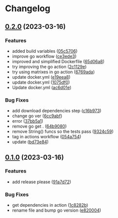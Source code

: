 # Changelog

## [0.2.0](https://github.com/dsorm/yeelight2mqtt/compare/v0.1.0...v0.2.0) (2023-03-16)


### Features

* added build variables ([05c5706](https://github.com/dsorm/yeelight2mqtt/commit/05c5706aa8af5c6b15bb38017f553e4a3f994453))
* improve go workflow ([ce3ede3](https://github.com/dsorm/yeelight2mqtt/commit/ce3ede3d5276a4d462655e23db35ff643d615fc2))
* improved and simplified Dockerfile ([65d06a8](https://github.com/dsorm/yeelight2mqtt/commit/65d06a8884f07742ef769d173fb3a5fea96fbac7))
* try improving the go action ([2c1129e](https://github.com/dsorm/yeelight2mqtt/commit/2c1129e126ca6fb7f960714dc8f02dc977276148))
* try using matrixes in go action ([6769ada](https://github.com/dsorm/yeelight2mqtt/commit/6769ada769687a1c601461fdba96878612359c6e))
* update docker.yml ([e19eea8](https://github.com/dsorm/yeelight2mqtt/commit/e19eea8e5f4703bca3c85b940aa83f7abccfd680))
* update docker.yml ([1075df0](https://github.com/dsorm/yeelight2mqtt/commit/1075df008eb94aa52db9f35351fda20d9829494d))
* Update docker.yml ([ac6d01e](https://github.com/dsorm/yeelight2mqtt/commit/ac6d01ee11592e004af4a0bce793dc9b82dd0e02))


### Bug Fixes

* add download dependencies step ([c16b973](https://github.com/dsorm/yeelight2mqtt/commit/c16b973beb06f57ecf0ebef7c941d7ef55a437f8))
* change go ver ([6cc9abf](https://github.com/dsorm/yeelight2mqtt/commit/6cc9abf771d20322728d34b05d7952bcce88f7e9))
* error ([37bb5a1](https://github.com/dsorm/yeelight2mqtt/commit/37bb5a122a77725ed5746e4ce36397abe4e91963))
* remove go get . ([64b9080](https://github.com/dsorm/yeelight2mqtt/commit/64b90800bef8ec1492bb78b6eb0129e82cf69c35))
* remove String() funcs so the tests pass ([9324c59](https://github.com/dsorm/yeelight2mqtt/commit/9324c596847a1a0bafc490cfdb37f0595cba66b1))
* tag in actions workflow ([054a754](https://github.com/dsorm/yeelight2mqtt/commit/054a75422d55a4c8c4aaf7ec0ebc228170e9bf34))
* update ([bd73e84](https://github.com/dsorm/yeelight2mqtt/commit/bd73e84fba7a1fd1d5dabb00ae2e79c03c252692))

## [0.1.0](https://github.com/dsorm/yeelight2mqtt/compare/v0.0.1...v0.1.0) (2023-03-16)


### Features

* add release please ([91a7d72](https://github.com/dsorm/yeelight2mqtt/commit/91a7d721894cc3f03299727a08253f229059d175))


### Bug Fixes

* get dependencies in action ([1c8282b](https://github.com/dsorm/yeelight2mqtt/commit/1c8282bbd2ddaf2cc8aac6912764b722337ad68d))
* rename file and bump go version ([e820004](https://github.com/dsorm/yeelight2mqtt/commit/e8200043989d2a898564c06fe0a63f667d17803d))
